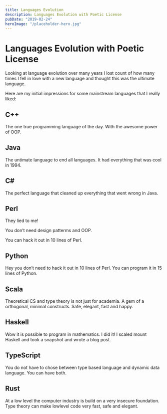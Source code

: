 ```yaml
---
title: Languages Evolution
description: Languages Evolution with Poetic License
pubDate: "2019-02-24"
heroImage: "/placeholder-hero.jpg"
---
```



# Languages Evolution with Poetic License

Looking at language evolution over many years I lost count of how many times I fell in love with a new language and thought this was the ultimate language.

Here are my initial impressions for some mainstream languages that I really liked:

## C++
The one true programming language of the day.
With the awesome power of OOP.

## Java
The untimate language to end all languages.
It had everything that was cool in 1994.

## C#
The perfect language that cleaned up everything that went wrong in Java.

## Perl
They lied to me!

You don’t need design patterms and OOP.

You can hack it out in 10 lines of Perl.

## Python
Hey you don’t need to hack it out in 10 lines of Perl.
You can program it in 15 lines of Python.

## Scala
Theoretical CS and type theory is not just for academia.
A gem of a orthogonal, minimal constructs.
Safe, elegant, fast and happy.

## Haskell
Wow it is possible to program in mathematics. I did it! I scaled mount Haskell and took a snapshot and wrote a blog post.

## TypeScript
You do not have to chose between type based language and dynamic data language.
You can have both.

## Rust
At a low level the computer industry is build on a very insecure foundation.
Type theory can make lowlevel code very fast, safe and elegant.
